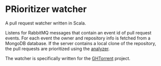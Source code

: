 PRioritizer watcher
===================

A pull request watcher written in Scala.

Listens for RabbitMQ messages that contain an event id of pull request events.
For each event the owner and repository info is fetched from a MongoDB database.
If the server contains a local clone of the repository, the pull requests are prioritized using the [analyzer](https://github.com/erikvdv1/PRioritizer-analyzer).

The watcher is specifically written for the [GHTorrent](http://ghtorrent.org/) project.
